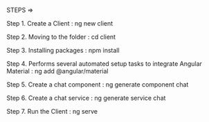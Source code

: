 

STEPS => 

Step 1. Create a Client : ng new client

Step 2. Moving to the folder : cd client

Step 3. Installing packages : npm install

Step 4. Performs several automated setup tasks to integrate Angular Material : ng add @angular/material

Step 5. Create a chat component : ng generate component chat

Step 6. Create a chat service : ng generate service chat

Step 7. Run the Client : ng serve
